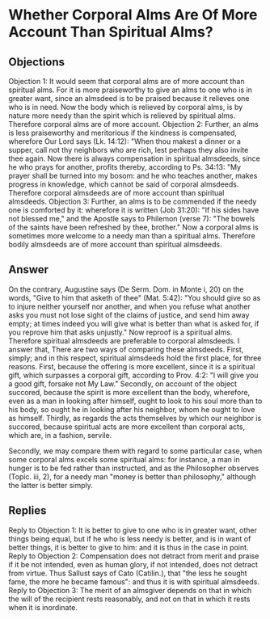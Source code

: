 # Whether Corporal Alms Are Of More Account Than Spiritual Alms?
## Objections
Objection 1: It would seem that corporal alms are of more account than spiritual alms. For it is more praiseworthy to give an alms to one who is in greater want, since an almsdeed is to be praised because it relieves one who is in need. Now the body which is relieved by corporal alms, is by nature more needy than the spirit which is relieved by spiritual alms. Therefore corporal alms are of more account.
Objection 2: Further, an alms is less praiseworthy and meritorious if the kindness is compensated, wherefore Our Lord says (Lk. 14:12): "When thou makest a dinner or a supper, call not thy neighbors who are rich, lest perhaps they also invite thee again. Now there is always compensation in spiritual almsdeeds, since he who prays for another, profits thereby, according to Ps. 34:13: "My prayer shall be turned into my bosom: and he who teaches another, makes progress in knowledge, which cannot be said of corporal almsdeeds. Therefore corporal almsdeeds are of more account than spiritual almsdeeds.
Objection 3: Further, an alms is to be commended if the needy one is comforted by it: wherefore it is written (Job 31:20): "If his sides have not blessed me," and the Apostle says to Philemon (verse 7): "The bowels of the saints have been refreshed by thee, brother." Now a corporal alms is sometimes more welcome to a needy man than a spiritual alms. Therefore bodily almsdeeds are of more account than spiritual almsdeeds.
## Answer
On the contrary, Augustine says (De Serm. Dom. in Monte i, 20) on the words, "Give to him that asketh of thee" (Mat. 5:42): "You should give so as to injure neither yourself nor another, and when you refuse what another asks you must not lose sight of the claims of justice, and send him away empty; at times indeed you will give what is better than what is asked for, if you reprove him that asks unjustly." Now reproof is a spiritual alms. Therefore spiritual almsdeeds are preferable to corporal almsdeeds.
I answer that, There are two ways of comparing these almsdeeds. First, simply; and in this respect, spiritual almsdeeds hold the first place, for three reasons. First, because the offering is more excellent, since it is a spiritual gift, which surpasses a corporal gift, according to Prov. 4:2: "I will give you a good gift, forsake not My Law." Secondly, on account of the object succored, because the spirit is more excellent than the body, wherefore, even as a man in looking after himself, ought to look to his soul more than to his body, so ought he in looking after his neighbor, whom he ought to love as himself. Thirdly, as regards the acts themselves by which our neighbor is succored, because spiritual acts are more excellent than corporal acts, which are, in a fashion, servile.

Secondly, we may compare them with regard to some particular case, when some corporal alms excels some spiritual alms: for instance, a man in hunger is to be fed rather than instructed, and as the Philosopher observes (Topic. iii, 2), for a needy man "money is better than philosophy," although the latter is better simply.
## Replies
Reply to Objection 1: It is better to give to one who is in greater want, other things being equal, but if he who is less needy is better, and is in want of better things, it is better to give to him: and it is thus in the case in point.
Reply to Objection 2: Compensation does not detract from merit and praise if it be not intended, even as human glory, if not intended, does not detract from virtue. Thus Sallust says of Cato (Catilin.), that "the less he sought fame, the more he became famous": and thus it is with spiritual almsdeeds.
Reply to Objection 3: The merit of an almsgiver depends on that in which the will of the recipient rests reasonably, and not on that in which it rests when it is inordinate.